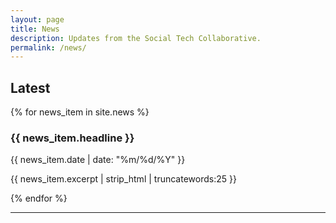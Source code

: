 ```yaml
---
layout: page 
title: News 
description: Updates from the Social Tech Collaborative.
permalink: /news/
---
```


<div class="container news">
    <div class="row">
        <div class="col-lg-8">
            <h2> Latest </h2>
            {% for news_item in site.news %}
            <h3> {{ news_item.headline }} </h3>
            <p class="text-muted">{{ news_item.date | date: "%m/%d/%Y" }}</p>
            <p>{{ news_item.excerpt | strip_html | truncatewords:25 }}</p>
            {% endfor %}
        </div>
        <div class="col-lg-4"></div>
    </div>
    <div class="row">
        <div class="col-lg-12">
            <hr>
        </div>
    </div>
</div>
        